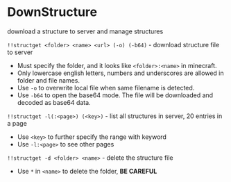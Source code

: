 # DownStructure
download a structure to server and manage structures

`!!structget <folder> <name> <url> (-o) (-b64)` - download structure file to server
- Must specify the folder, and it looks like `<folder>:<name>` in minecraft. 
- Only lowercase english letters, numbers and underscores are allowed in folder and file names.
- Use `-o` to overwrite local file when same filename is detected.
- Use `-b64` to open the base64 mode. The file will be downloaded and decoded as base64 data.

`!!structget -l(:<page>) (<key>)` - list all structures in server, 20 entries in a page
- Use `<key>` to further specify the range with keyword
- Use `-l:<page>` to see other pages 

`!!structget -d <folder> <name>` - delete the structure file
- Use `*` in `<name>` to delete the folder, **BE CAREFUL**
